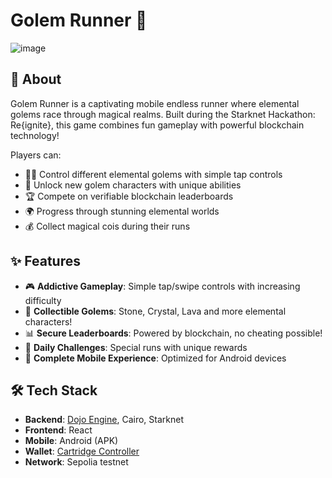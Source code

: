 # Golem Runner 🌟

![image](https://github.com/user-attachments/assets/1f3af6f8-645f-4c60-b7ef-5efc7107ca70)


## 📱 About

Golem Runner is a captivating mobile endless runner where elemental golems race through magical realms. Built during the Starknet Hackathon: Re{ignite}, this game combines fun gameplay with powerful blockchain technology!

Players can:
- 🏃‍♂️ Control different elemental golems with simple tap controls
- 🔮 Unlock new golem characters with unique abilities
- 🏆 Compete on verifiable blockchain leaderboards
- 🌍 Progress through stunning elemental worlds
- 💰 Collect magical cois during their runs

## ✨ Features

- 🎮 **Addictive Gameplay**: Simple tap/swipe controls with increasing difficulty
- 🧱 **Collectible Golems**: Stone, Crystal, Lava and more elemental characters!
- 📊 **Secure Leaderboards**: Powered by blockchain, no cheating possible!
- 🎯 **Daily Challenges**: Special runs with unique rewards
- 📱 **Complete Mobile Experience**: Optimized for Android devices

## 🛠️ Tech Stack

- **Backend**: [Dojo Engine](https://dojoengine.org), Cairo, Starknet
- **Frontend**: React
- **Mobile**: Android (APK)
- **Wallet**: [Cartridge Controller](https://cartridge.gg)
- **Network**: Sepolia testnet
